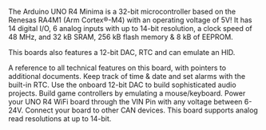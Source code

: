 <FeatureDescription>

The Arduino UNO R4 Minima is a 32-bit microcontroller based on the Renesas RA4M1 (Arm Cortex®-M4) with an operating voltage of 5V! It has 14 digital I/O, 6 analog inputs with up to 14-bit resolution, a clock speed of 48 MHz, and 32 kB SRAM, 256 kB flash memory & 8 kB of EEPROM.

This boards also features a 12-bit DAC, RTC and can emulate an HID.

</FeatureDescription>

<FeatureList>

<Feature title="Cheat Sheet" image="uno-form-factor">
A reference to all technical features on this board, with pointers to additional documents.
<FeatureLink title="Cheat Sheet" url="/tutorials/uno-r4-minima/cheat-sheet"/>
</Feature>

<Feature title="Real-Time Clock (RTC)" image="power">
Keep track of time & date and set alarms with the built-in RTC.
<FeatureLink title="Documentation" url="/tutorials/uno-r4-minima/rtc"/>
</Feature>

<Feature title="Digital-to-Analog Converter (DAC)" image="configurability">
Use the onboard 12-bit DAC to build sophisticated audio projects.
<FeatureLink title="Documentation" url="/tutorials/uno-r4-minima/dac"/>
</Feature>

<Feature title="Mouse/Keyboard Emulation (HID)" image="configurability">
Build game controllers by emulating a mouse/keyboard.
<FeatureLink title="Documentation" url="/tutorials/uno-r4-minima/usb-hid"/>
</Feature>

<Feature title="Power up to 24V" image="power">
Power your UNO R4 WiFi board through the VIN Pin with any voltage between 6-24V.
</Feature>

<Feature title="CAN Bus" image="configurability">
Connect your board to other CAN devices.
<FeatureLink title="Documentation" url="/tutorials/uno-r4-minima/can"/>
</Feature>

<Feature title="ADC Resolution" image="configurability">
This board supports analog read resolutions at up to 14-bit.
<FeatureLink title="Documentation" url="/tutorials/uno-r4-minima/adc"/>
</Feature>

</FeatureList>
